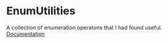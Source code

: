 # EnumUtilities
A collection of enumeration operatons that I had found useful.
<br/>
[Documentation](https://github.com/FredEkstrand/fredekstrand.github.io/EnumUtilities/)
